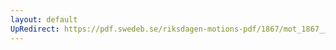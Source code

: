 ```yaml
---
layout: default
UpRedirect: https://pdf.swedeb.se/riksdagen-motions-pdf/1867/mot_1867__ak__00236/mot_1867__ak__00236_001.pdf
---
```

